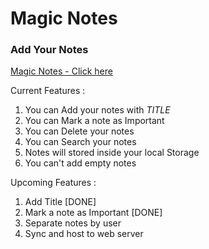 # Magic Notes
### Add Your Notes 
[Magic Notes - Click here](https://mrgauravchaudhary.github.io/MagicNotes/) 

Current Features : 
1. You can Add your notes with *TITLE*
3. You can Mark a note as Important
4. You can Delete your notes
5. You can Search your notes
6. Notes will stored inside your local Storage
7. You can't add empty notes

Upcoming Features :
1. Add Title [DONE]
2. Mark a note as Important [DONE]
3. Separate notes by user
4. Sync and host to web server 
